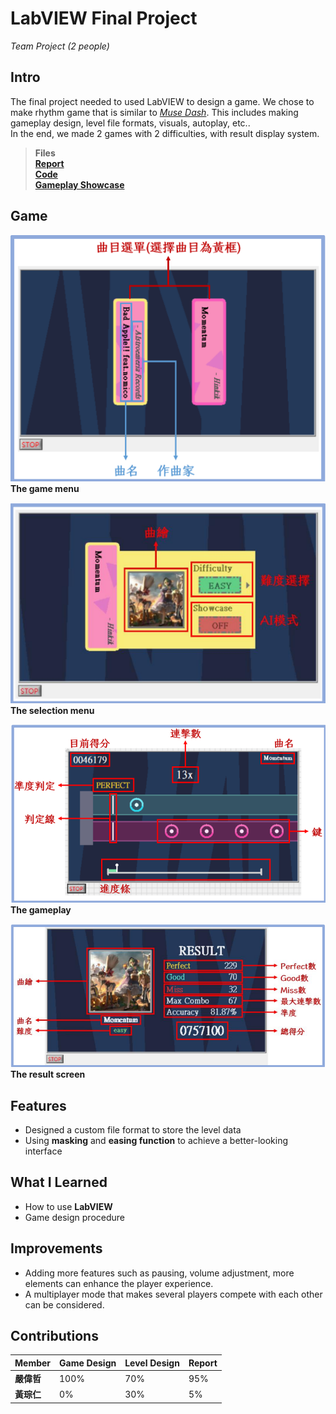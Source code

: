 # LabVIEW Final Project
*Team Project (2 people)*
## Intro
The final project needed to used LabVIEW to design a game. We chose to make rhythm game that is similar to [*Muse Dash*](https://en.wikipedia.org/wiki/Muse_Dash). This includes making gameplay design, level file formats, visuals, autoplay, etc..  
In the end, we made 2 games with 2 difficulties, with result display system.

>**Files**  
[**Report**](https://github.com/Mars-1114/cs-portfolio/blob/main/2023%20Autumn%20-%20LabVIEW%20(game)/LabVIEW期末專案%20-%20簡易音樂遊戲.pdf)  
[**Code**](https://github.com/Mars-1114/cs-portfolio/tree/main/2023%20Autumn%20-%20LabVIEW%20(game)/Rhythm%20Game)  
[**Gameplay Showcase**](https://www.youtube.com/watch?v=YGYGrdy6cf8)

## Game

![game-menu](../img/labview-game-menu.png)  
**The game menu**

![game-select](../img/labview-game-select.png)  
**The selection menu**

![gameplay](../img/labview-game.png)  
**The gameplay**

![game-result](../img/labview-game-result.png)  
**The result screen**

## Features
- Designed a custom file format to store the level data
- Using **masking** and **easing function** to achieve a better-looking interface

## What I Learned
- How to use **LabVIEW**
- Game design procedure

## Improvements
- Adding more features such as pausing, volume adjustment, more elements can enhance the player experience.
- A multiplayer mode that makes several players compete with each other can be considered.

## Contributions
| Member    | Game Design | Level Design | Report |
| ------    | ----------- | ------------ | ------ |
| **嚴偉哲** | 100%        | 70%          | 95%    |  
| **黃琮仁** | 0%          | 30%          | 5%     |